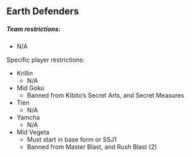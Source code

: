 ## Earth Defenders

##### Team restrictions:
  - N/A

Specific player restrictions:

- Krillin
  - N/A 
- Mid Goku
  - Banned from Kibito’s Secret Arts, and Secret Measures
- Tien
  - N/A 
- Yamcha
  - N/A 
- Mid Vegeta
  - Must start in base form or SSJ1
  - Banned from Master Blast, and Rush Blast (2)